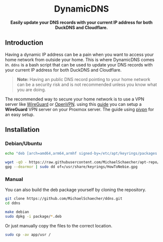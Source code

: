 <div align="center">
    <strong>
        <h1>DynamicDNS</h1>
        Easily update your DNS records with your current IP address for both DuckDNS and Cloudflare.
    </strong>
</div>

## Introduction

Having a dynamic IP address can be a pain when you want to access your home network from outside your home. This is where DynamicDNS comes in. `ddns` is a bash script that can be used to update your DNS records with your current IP address for both DuckDNS and Cloudflare.

> **Note:** Having an public DNS record pointing to your home network can be a security risk and is not recommended unless you know what you are doing.

The recommended way to secure your home network is to use a VPN server like [WireGuard](https://www.wireguard.com/) or [OpenVPN](https://openvpn.net/). using this [guide](https://howtonebie.com/posts/using-proxmox-lxc-to-setup-wireguard) you can setup a **WireGuard** VPN server on your Proxmox server. The guide using [pivpn](https://www.pivpn.io/) for an easy setup.

## Installation

### Debian/Ubuntu

```bash
echo "deb [arch=amd64,arm64,armhf signed-by=/etc/apt/keyrings/packages.microsoft.gpg] https://packages.microsoft.com/repos/code stable main" |sudo tee /etc/apt/sources.list.d/vscode.list > /dev/null
```

```bash
wget -qO - https://raw.githubusercontent.com/MichaelSchaecher/apt-repo/refs/heads/main/key/HowToNebie.gpg |
gpg --dearmor | sudo dd of=/usr/share/keyrings/HowToNebie.gpg
```

### Manual

You can also build the deb package yourself by cloning the repository.

```bash
git clone https://github.com/MichaelSchaecher/ddns.git
cd ddns
```

```bash
make debian
sudo dpkg -i package/*.deb
```

Or just manually copy the files to the correct location.

```bash
sudo cp -av app/usr /
```
